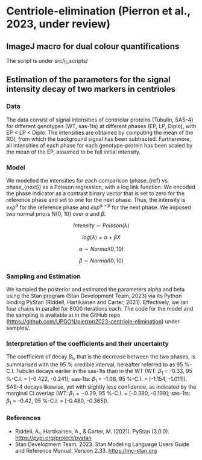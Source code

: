 # Centriole-elimination (Pierron et al., 2023, under review)

## ImageJ macro for dual colour quantifications
The script is under src/ij_scripts/

## Estimation of the parameters for the signal intensity decay of two markers in centrioles
### Data
The data consist of signal intensities of centriolar proteins (Tubulin, SAS-4) for different genotypes (WT, sas-1ts) at different phases (EP, LP, Diplo), with EP < LP < Diplo. 
The intensities are obtained by computing the mean of the ROI, from which the background signal has been subtracted.
Furthermore, all intensities of each phase for each genotype-protein has been scaled by the mean of the EP, assumed to be full initial intensity.

### Model
We modelled the intensities for each comparison (phase_{ref} vs phase_{next}) as a Poisson regression, with a log link function. 
We encoded the phase indicator as a contrast binary vector that is set to zero for the reference phase and set to one for the next phase. 
Thus, the intensity is $exp^{\alpha}$ for the reference phase and $exp^{\alpha+\beta}$ for the next phase. 
We imposed two normal priors N(0, 10) over $\alpha$ and $\beta$.

$$ Intensity \sim Poisson(\lambda) $$

$$ log(\lambda)=\alpha+\beta X $$

$$ \alpha \sim Normal(0,10) $$

$$ \beta \sim Normal(0,10) $$

### Sampling and Estimation
We sampled the posterior and estimated the parameters alpha and beta using the Stan program (Stan Development Team, 2023) via its Python binding PyStan (Riddell, Hartikainen and Carter, 2021). 
Effectively, we ran four chains in parallel for 8000 iterations each. The code for the model and the sampling is available at in the GitHub repo (https://github.com/UPGON/pierron2023-centriole-elimination) under samples/.

### Interpretation of the coefficients and their uncertainty
The coefficient of decay $\beta_1$, that is the decrease between the two phases, is summarised with the 95 % credible interval, hereafter referred to as 95 %-C.I.
Tubulin decays earlier in the sas-1ts than in the WT (WT: $\beta_1$ = -0.33, 95 %-C.I. = \[-0.422, -0.241\]; sas-1ts: $\beta_1$ = -1.08, 95 %-C.I. = \[-1.154, -1.011\]).
SAS-4 decays likewise, yet with slightly less confidence, as indicated by the marginal CI overlap (WT: $\beta_1 = -0.29$, 95 %-C.I. = \[-0.380, -0.199\]; sas-1ts: $\beta_1$ = -0.42, 95 %-C.I. = \[-0.480, -0.365\]).


### References
- Riddell, A., Hartikainen, A., & Carter, M. (2021). PyStan (3.0.0). https://pypi.org/project/pystan
- Stan Development Team. 2023. Stan Modeling Language Users Guide and Reference Manual, Version 2.33. https://mc-stan.org
